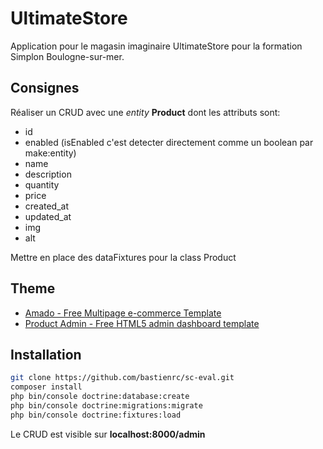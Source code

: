# UltimateStore

Application pour le magasin imaginaire UltimateStore pour la formation Simplon Boulogne-sur-mer.

## Consignes

Réaliser un CRUD avec une *entity* **Product** dont les attributs sont:

- id
- enabled (isEnabled c'est detecter directement comme un boolean par make:entity)
- name
- description
- quantity
- price
- created_at
- updated_at
- img
- alt

Mettre en place des dataFixtures pour la class Product

## Theme

- [Amado - Free Multipage e-commerce Template](https://themewagon.com/themes/free-html5-e-commerce-template-bootstrap4)
- [Product Admin - Free HTML5 admin dashboard template](https://themewagon.com/themes/free-html5-admin-dashboard-template-product-admin)

## Installation

```sh
git clone https://github.com/bastienrc/sc-eval.git
composer install
php bin/console doctrine:database:create
php bin/console doctrine:migrations:migrate
php bin/console doctrine:fixtures:load
```

Le CRUD est visible sur **localhost:8000/admin**